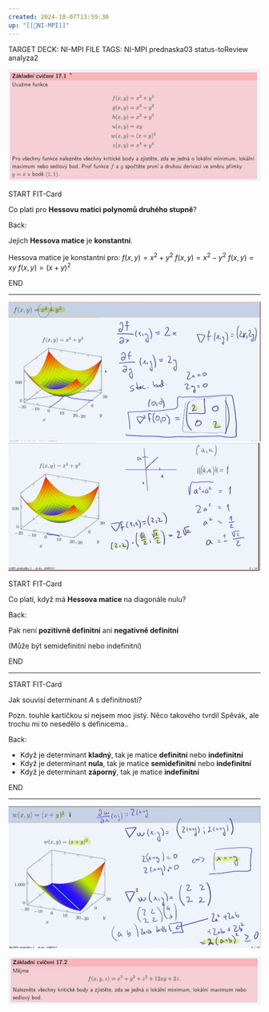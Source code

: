 ```yaml
---
created: 2024-10-07T13:59:30
up: "[[📖NI-MPI]]"
---
```


TARGET DECK: NI-MPI
FILE TAGS: NI-MPI prednaska03 status-toReview analyza2

![](../../../Assets/Pasted%20image%2020241007144131.png)


START
FIT-Card

Co platí pro **Hessovu matici polynomů druhého stupně**?

Back:

Jejich **Hessova matice** je **konstantní**.

<!-- ExampleStart -->
Hessova matice je konstantní pro:
$f(x,y) = x^2+y^2$
$f(x,y) = x^2-y^2$
$f(x,y) = xy$
$f(x,y) = (x+y)^2$
<!-- ExampleEnd -->
<!--ID: 1729237386267-->
END

---

![](../../../Assets/Pasted%20image%2020241007144956.png)![](../../../Assets/Pasted%20image%2020241007145228.png)


START
FIT-Card

Co platí, když má **Hessova matice** na diagonále nulu?

Back:

Pak není **pozitivně definitní** ani **negativně definitní**

(Může být semidefinitní nebo indefinitní)
<!--ID: 1729237386273-->
END

---

START
FIT-Card

Jak souvisí determinant $A$ s definitností?

Pozn. touhle kartičkou si nejsem moc jistý. Něco takového tvrdil Spěvák, ale trochu mi to nesedělo s definicema..

Back:

- Když je determinant **kladný**, tak je matice **definitní** nebo **indefinitní**
- Když je determinant **nula**, tak je matice **semidefinitní** nebo **indefinitní**
- Když je determinant **záporný**, tak je matice **indefinitní**
<!--ID: 1729237386276-->
END

---

![](../../../Assets/Pasted%20image%2020241007153858.png)



![](../../../Assets/Pasted%20image%2020241007154041.png)